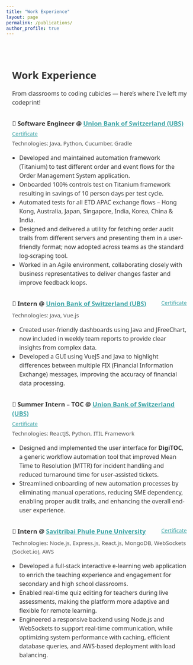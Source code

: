 ```yaml
---
title: "Work Experience"
layout: page
permalink: /publications/
author_profile: true
---
```

<div style="max-width: 1100px; margin: auto; padding: 2rem 1rem; font-family: system-ui, sans-serif; font-size: 1rem; line-height: 1.5; color: #333;">

<h1 style="font-size: 1.7rem; font-weight: 700; margin-bottom: 0.8rem;">Work Experience</h1>
<p style="margin-bottom: 2rem;">
   From classrooms to coding cubicles — here’s where I’ve left my codeprint!
</p>
    
<!-- Software Engineer -->
<div style="margin-bottom: 2rem;">
  <div style="display: flex; justify-content: space-between; align-items: flex-start; flex-wrap: wrap;">
    <h3 style="margin: 0 0 0.3rem 0; font-size: 1.05rem; font-weight: 600;">
      🧾 Software Engineer @ 
      <a href="https://www.ubs.com/global/en.html" target="_blank" style="color: #3BA3A5;">Union Bank of Switzerland (UBS)</a>
    </h3>
    <a href="/files/Certificate_of_Service.pdf" target="_blank" style="font-size: 0.9rem; color: #3BA3A5;">Certificate</a>
  </div>
  <p style="font-size: 0.95rem; color: #555; margin-top: 0.2rem;">Technologies: Java, Python, Cucumber, Gradle</p>
  <ul style="margin: 0.2rem 0 0 1.2rem; padding: 0; list-style-type: disc;">
    <li>Developed and maintained automation framework (Titanium) to test different order and event flows for the Order Management System application.</li>
    <li>Onboarded 100% controls test on Titanium framework resulting in savings of 10 person days per test cycle.</li>
    <li>Automated tests for all ETD APAC exchange flows – Hong Kong, Australia, Japan, Singapore, India, Korea, China & India.</li>
    <li>Designed and delivered a utility for fetching order audit trails from different servers and presenting them in a user-friendly format; now adopted across teams as the standard log-scraping tool.</li>
    <li>Worked in an Agile environment, collaborating closely with business representatives to deliver changes faster and improve feedback loops.</li>
  </ul>
</div>

<!-- Intern -->
<div style="margin-bottom: 2rem;">
  <div style="display: flex; justify-content: space-between; align-items: flex-start; flex-wrap: wrap;">
    <h3 style="margin: 0 0 0.3rem 0; font-size: 1.05rem; font-weight: 600;">
      🧾 Intern @ 
      <a href="https://www.ubs.com/global/en.html" target="_blank" style="color: #3BA3A5;">Union Bank of Switzerland (UBS)</a>
    </h3>
     <a href="/files/Semester_Intern.pdf" target="_blank" style="font-size: 0.9rem; color: #3BA3A5;">Certificate</a>
  </div>
  <p style="font-size: 0.95rem; color: #555; margin-top: 0.2rem;">Technologies: Java, Vue.js</p>
  <ul style="margin: 0.2rem 0 0 1.2rem; padding: 0;">
    <li>Created user-friendly dashboards using Java and JFreeChart, now included in weekly team reports to provide clear insights from complex data.</li>
    <li>Developed a GUI using VueJS and Java to highlight differences between multiple FIX (Financial Information Exchange) messages, improving the accuracy of financial data processing.</li>
  </ul>
</div>

<!-- Summer Intern -->
<div style="margin-bottom: 2rem;">
  <div style="display: flex; justify-content: space-between; align-items: flex-start; flex-wrap: wrap;">
    <h3 style="margin: 0 0 0.3rem 0; font-size: 1.05rem; font-weight: 600;">
      🧾 Summer Intern – TOC @ 
      <a href="https://www.ubs.com/global/en.html" target="_blank" style="color: #3BA3A5;">Union Bank of Switzerland (UBS)</a>
    </h3>
    <a href="/files/Summer_Intern.pdf" target="_blank" style="font-size: 0.9rem; color: #3BA3A5;">Certificate</a> 
  </div>
  <p style="font-size: 0.95rem; color: #555; margin-top: 0.2rem;">Technologies: ReactJS, Python, ITIL Framework</p>
  <ul style="margin: 0.2rem 0 0 1.2rem; padding: 0;">
    <li>Designed and implemented the user interface for <strong>DigiTOC</strong>, a generic workflow automation tool that improved Mean Time to Resolution (MTTR) for incident handling and reduced turnaround time for user-assisted tickets.</li>
    <li>Streamlined onboarding of new automation processes by eliminating manual operations, reducing SME dependency, enabling proper audit trails, and enhancing the overall end-user experience.</li>
  </ul>
</div>

<!-- Pune University Intern -->
<div>
  <div style="display: flex; justify-content: space-between; align-items: flex-start; flex-wrap: wrap;">
    <h3 style="margin: 0 0 0.3rem 0; font-size: 1.05rem; font-weight: 600;">
      🧾 Intern @ 
      <a href="http://www.unipune.ac.in/" target="_blank" style="color: #3BA3A5;">Savitribai Phule Pune University</a>
    </h3>
    <a href="/files/LOR.pdf" target="_blank" style="font-size: 0.9rem; color: #3BA3A5;">Certificate</a> 
  </div>
  <p style="font-size: 0.95rem; color: #555; margin-top: 0.2rem;">Technologies: Node.js, Express.js, React.js, MongoDB, WebSockets (Socket.io), AWS</p>
  <ul style="margin: 0.2rem 0 0 1.2rem; padding: 0;">
    <li>Developed a full-stack interactive e-learning web application to enrich the teaching experience and engagement for secondary and high school classrooms.</li>
    <li>Enabled real-time quiz editing for teachers during live assessments, making the platform more adaptive and flexible for remote learning.</li>
    <li>Engineered a responsive backend using Node.js and WebSockets to support real-time communication, while optimizing system performance with caching, efficient database queries, and AWS-based deployment with load balancing.</li>
  </ul>
</div>
